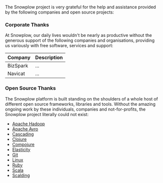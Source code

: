 The Snowplow project is very grateful for the help and assistance provided by the following companies and open source projects:

### Corporate Thanks

At Snowplow, our daily lives wouldn't be nearly as productive without the generous support of the following companies and organisations, providing us variously with free software, services and support:

| Company       | Description        |
|---------------|-----------------|
| BizSpark      | ... |
| Navicat       | ... |

### Open Source Thanks

The Snowplow platform is built standing on the shoulders of a whole host of different open source frameworks, libraries and tools. Without the amazing ongoing work by these individuals, companies and not-for-profits, the Snowplow project literally could not exist:

* [Apache Hadoop](http://hadoop.apache.org/)
* [Apache Avro](http://avro.apache.org/)
* [Cascading](http://www.cascading.org/)
* [Clojure](http://clojure.org/)
* [Compojure](https://github.com/weavejester/compojure)
* [Elasticity](https://github.com/rslifka/elasticity)
* [Git](http://git-scm.com/)
* [Linux](http://linux.org/)
* [Ruby](http://www.ruby-lang.org/)
* [Scala](http://www.scala-lang.org/)
* [Scalding](https://github.com/twitter/scalding/wiki)